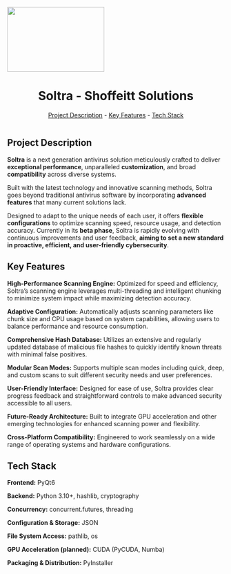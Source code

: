 <img src="readme/logo.png" alt="" align="center" width="225" height="150"><h1 align="center">Soltra - Shoffeitt Solutions</h1>
<p align="center"><a href="#project-description">Project Description</a> - <a href="#key-features">Key Features</a> - <a href="#technology-stack">Tech Stack</a></p>

<img src="readme/present.png" alt="" align="center" width="auto" height="auto">

## Project Description

<img src="" alt="">**Soltra** is a next generation antivirus solution meticulously crafted to deliver **exceptional performance**, unparalleled **customization**, and broad **compatibility** across diverse systems.

Built with the latest technology and innovative scanning methods, Soltra goes beyond traditional antivirus software by incorporating **advanced features** that many current solutions lack.

Designed to adapt to the unique needs of each user, it offers **flexible configurations** to optimize scanning speed, resource usage, and detection accuracy. Currently in its **beta phase**, Soltra is rapidly evolving with continuous improvements and user feedback, **aiming to set a new standard in proactive, efficient, and user-friendly cybersecurity**.
<img src="" alt="">

## Key Features

**High-Performance Scanning Engine:** Optimized for speed and efficiency, Soltra’s scanning engine leverages multi-threading and intelligent chunking to minimize system impact while maximizing detection accuracy.

**Adaptive Configuration:** Automatically adjusts scanning parameters like chunk size and CPU usage based on system capabilities, allowing users to balance performance and resource consumption.

**Comprehensive Hash Database:** Utilizes an extensive and regularly updated database of malicious file hashes to quickly identify known threats with minimal false positives.

**Modular Scan Modes:** Supports multiple scan modes including quick, deep, and custom scans to suit different security needs and user preferences.

**User-Friendly Interface:** Designed for ease of use, Soltra provides clear progress feedback and straightforward controls to make advanced security accessible to all users.

**Future-Ready Architecture:** Built to integrate GPU acceleration and other emerging technologies for enhanced scanning power and flexibility.

**Cross-Platform Compatibility:** Engineered to work seamlessly on a wide range of operating systems and hardware configurations.

## Tech Stack

**Frontend:** PyQt6

**Backend:** Python 3.10+, hashlib, cryptography

**Concurrency:** concurrent.futures, threading

**Configuration & Storage:** JSON

**File System Access:** pathlib, os

**GPU Acceleration (planned):** CUDA (PyCUDA, Numba)

**Packaging & Distribution:** PyInstaller
